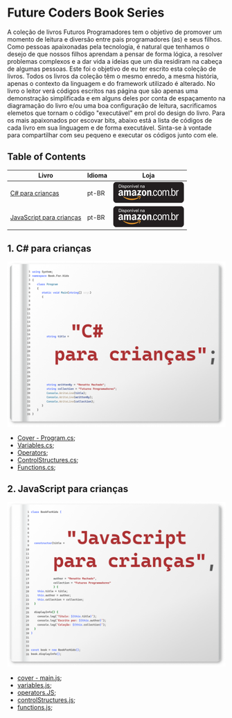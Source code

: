 # Future Coders Book Series

A coleção de livros Futuros Programadores tem o objetivo de promover um momento de leitura e diversão entre pais programadores (as) e seus filhos.
Como pessoas apaixonadas pela tecnologia, é natural que tenhamos o desejo de que nossos filhos aprendam a pensar de forma lógica, a resolver problemas complexos e a dar vida a ideias que um dia residiram na cabeça de algumas pessoas.
Este foi o objetivo de eu ter escrito esta coleção de livros.
Todos os livros da coleção têm o mesmo enredo, a mesma história, apenas o contexto da linguagem e do framework utilizado é alterado.
No livro o leitor verá códigos escritos nas página que são apenas uma demonstração simplificada e em alguns deles por conta de espaçamento na diagramação do livro e/ou uma boa configuração de leitura, sacrificamos elemetos que tornam o código "executável" em prol do design do livro.
Para os mais apaixonados por escovar bits, abaixo está a lista de códigos de cada livro em sua linguagem e de forma executável.
Sinta-se à vontade para compartilhar com seu pequeno e executar os códigos junto com ele.

## Table of Contents 
| Livro                                              | Idioma | Loja          |
|----------------------------------------------------|--------|---------------|
| [C# para crianças](#Csharpparacrianas)             | pt-BR  | [![amazon.com.br](available-amazon.png)](https://amzn.to/3ZNOVG1) |
| [JavaScript para crianças](#JavaScriptparacrianas) | pt-BR  | [![amazon.com.br](available-amazon.png)](https://amzn.to/3F6wTFp)      |




##  1. <a name='Csharpparacrianas'></a>C# para crianças

![C# para crianças - Cover](https://github.com/renattomachado/FutureCodersBookSeries/blob/fed2e112307ff4cd9e9805f3ceb92d8f7259ad71/pt-BR/C%23%20para%20criancas/images/Capa.png)


- [Cover - Program.cs](https://dotnetfiddle.net/fA2tzz);
- [Variables.cs](https://dotnetfiddle.net/3WnRPI);
- [Operators](https://dotnetfiddle.net/YqlU3N);
- [ControlStructures.cs](https://dotnetfiddle.net/8AaCRe);
- [Functions.cs](https://dotnetfiddle.net/fjClRn);


##  2. <a name='JavaScriptparacrianas'></a>JavaScript para crianças

![C# para crianças - Cover](https://github.com/renattomachado/FutureCodersBookSeries/blob/18475f0ed83ec7f559c9acd89ce296a2087389c3/pt-BR/JavaScript%20para%20criancas/images/JavaScript-Capa.png)

- [cover - main.js](https://jsfiddle.net/RenattoMachado/zq0fmhpr/7);
- [variables.js](https://jsfiddle.net/RenattoMachado/12wxs9nr/2);
- [operators.JS](https://jsfiddle.net/RenattoMachado/f1pt8kL7/);
- [controlStructures.js](https://jsfiddle.net/RenattoMachado/0tdpquo1/);
- [functions.js](https://jsfiddle.net/RenattoMachado/8wutzf7v/);
